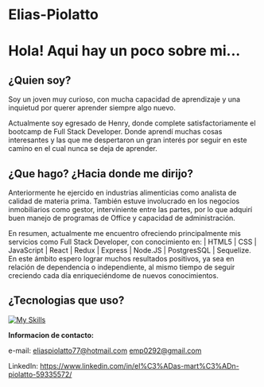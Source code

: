 # Elias-Piolatto

# <b>Hola! Aqui hay un poco sobre mi...</b>

## <b>¿Quien soy?</b>

Soy un joven muy curioso, con mucha capacidad de aprendizaje y una inquietud por querer aprender siempre algo nuevo.

Actualmente soy egresado de Henry, donde complete satisfactoriamente el bootcamp de Full Stack Developer. Donde aprendí muchas cosas interesantes y las que me despertaron un gran interés por seguir en este camino en el cual nunca se deja de aprender.

## <b>¿Que hago? ¿Hacia donde me dirijo?</b>

Anteriormente he ejercido en industrias alimenticias como analista de calidad de materia prima.
También estuve involucrado en los negocios inmobiliarios como gestor, interviniente entre las partes, por lo que adquirí buen manejo de programas de Office y capacidad de administración.

En resumen, actualmente me encuentro ofreciendo principalmente mis servicios como Full Stack Developer, 
con conocimiento en: | HTML5 | CSS | JavaScript | React | Redux | Express | Node.JS | PostgresSQL | Sequelize. En este ámbito espero lograr muchos resultados positivos, ya sea en relación de dependencia o independiente, al mismo tiempo de seguir creciendo cada día enriqueciéndome de nuevos conocimientos.

## <b>¿Tecnologias que uso?</b>

[![My Skills](https://skillicons.dev/icons?i=js,html,css,nodejs,express,bootstrap,react,redux,sequelize,postgres,figma&theme=light)](https://skillicons.dev)

<b>Informacion de contacto: </b>

e-mail: eliaspiolatto77@hotmail.com
        emp0292@gmail.com
        
LinkedIn: https://www.linkedin.com/in/el%C3%ADas-mart%C3%ADn-piolatto-59335572/
